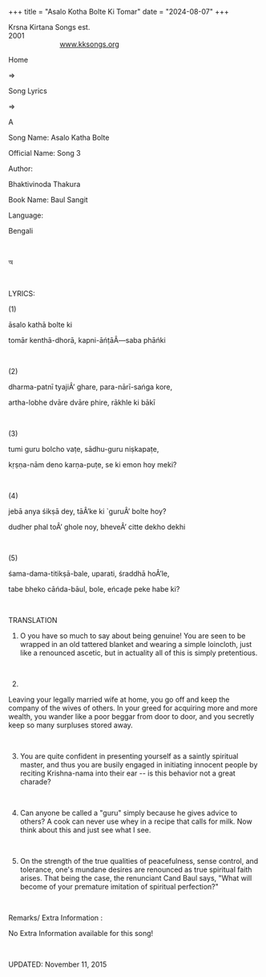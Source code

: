 +++ 
title = "Asalo Kotha Bolte Ki Tomar"
date = "2024-08-07"
+++

Krsna Kirtana Songs est.
2001                                                                                                                                    
            
www.kksongs.org








Home
 
⇒
 
Song Lyrics
 
⇒
 
A


Song
Name: Asalo Katha Bolte


Official
Name: Song 3


Author:

Bhaktivinoda
Thakura


Book
Name: 
Baul
Sangit


Language:

Bengali


 








অ








 


LYRICS:


(1)


āsalo
kathā bolte ki


tomār
kenthā-dhorā, kapni-āńṭāÂ—saba phāńki


 


(2)


dharma-patnī
tyajiÂ’ ghare, para-nārī-sańga kore,


artha-lobhe
dvāre dvāre phire, rākhle ki bākī


 


(3)


tumi
guru bolcho vaṭe, sādhu-guru niṣkapaṭe,


kṛṣṇa-nām
deno karṇa-puṭe, se ki emon hoy meki?


 


(4)


jebā
anya śikṣā dey, tāÂ’ke ki `guruÂ’ bolte hoy?


dudher
phal toÂ’ ghole noy, bheveÂ’ citte dekho dekhi


 


(5)


śama-dama-titikṣā-bale,
uparati, śraddhā hoÂ’le,


tabe
bheko cāńda-bāul, bole, eńcaḍe peke habe ki?


 


TRANSLATION


1) O
you have so much to say about being genuine! You are seen to be wrapped in an
old tattered blanket and wearing a simple loincloth, just like a renounced
ascetic, but in actuality all of this is simply pretentious. 


 


2)
Leaving your legally married wife at home, you go off and keep the company of
the wives of others. In your greed for acquiring more and more wealth, you
wander like a poor beggar from door to door, and you secretly keep so many
surpluses stored away.


 


3) You
are quite confident in presenting yourself as a saintly spiritual master, and
thus you are busily engaged in initiating innocent people by reciting
Krishna-nama into their ear -- is this behavior not a great charade? 


 


4) Can
anyone be called a "guru" simply because he gives advice to others? A
cook can never use whey in a recipe that calls for milk. Now think about this
and just see what I see.


 


5) On
the strength of the true qualities of peacefulness, sense control, and
tolerance, one's mundane desires are renounced as true spiritual faith arises.
That being the case, the renunciant Cand Baul says, "What will become of
your premature imitation of spiritual perfection?" 


 


Remarks/ Extra Information
: 


No
Extra Information available for this song!


 


UPDATED:
 November 11, 2015